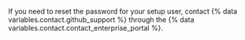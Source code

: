 If you need to reset the password for your setup user, contact {% data variables.contact.github_support %} through the {% data variables.contact.contact_enterprise_portal %}.
